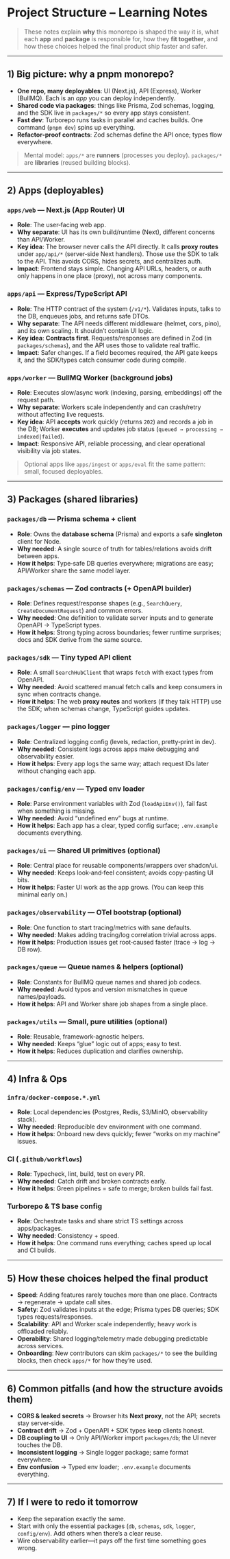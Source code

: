 # Project Structure – Learning Notes 


> These notes explain **why** this monorepo is shaped the way it is, what each **app** and **package** is responsible for, how they **fit together**, and how these choices helped the final product ship faster and safer.

---

## 1) Big picture: why a pnpm monorepo?

* **One repo, many deployables**: UI (Next.js), API (Express), Worker (BullMQ). Each is an *app* you can deploy independently.
* **Shared code via packages**: things like Prisma, Zod schemas, logging, and the SDK live in `packages/*` so every app stays consistent.
* **Fast dev**: Turborepo runs tasks in parallel and caches builds. One command (`pnpm dev`) spins up everything.
* **Refactor‑proof contracts**: Zod schemas define the API once; types flow everywhere.

> Mental model: `apps/*` are **runners** (processes you deploy). `packages/*` are **libraries** (reused building blocks).

---

## 2) Apps (deployables)

### `apps/web` — Next.js (App Router) UI

* **Role**: The user‑facing web app.
* **Why separate**: UI has its own build/runtime (Next), different concerns than API/Worker.
* **Key idea**: The browser never calls the API directly. It calls **proxy routes** under `app/api/*` (server‑side Next handlers). Those use the SDK to talk to the API. This avoids CORS, hides secrets, and centralizes auth.
* **Impact**: Frontend stays simple. Changing API URLs, headers, or auth only happens in one place (proxy), not across many components.

### `apps/api` — Express/TypeScript API

* **Role**: The HTTP contract of the system (`/v1/*`). Validates inputs, talks to the DB, enqueues jobs, and returns safe DTOs.
* **Why separate**: The API needs different middleware (helmet, cors, pino), and its own scaling. It shouldn’t contain UI logic.
* **Key idea**: **Contracts first**. Requests/responses are defined in Zod (in `packages/schemas`), and the API uses those to validate real traffic.
* **Impact**: Safer changes. If a field becomes required, the API gate keeps it, and the SDK/types catch consumer code during compile.

### `apps/worker` — BullMQ Worker (background jobs)

* **Role**: Executes slow/async work (indexing, parsing, embeddings) off the request path.
* **Why separate**: Workers scale independently and can crash/retry without affecting live requests.
* **Key idea**: API **accepts** work quickly (returns `202`) and records a job in the DB; Worker **executes** and updates job status (`queued → processing → indexed|failed`).
* **Impact**: Responsive API, reliable processing, and clear operational visibility via job states.

> Optional apps like `apps/ingest` or `apps/eval` fit the same pattern: small, focused deployables.

---

## 3) Packages (shared libraries)

### `packages/db` — Prisma schema + client

* **Role**: Owns the **database schema** (Prisma) and exports a safe **singleton** client for Node.
* **Why needed**: A single source of truth for tables/relations avoids drift between apps.
* **How it helps**: Type‑safe DB queries everywhere; migrations are easy; API/Worker share the same model layer.

### `packages/schemas` — Zod contracts (+ OpenAPI builder)

* **Role**: Defines request/response shapes (e.g., `SearchQuery`, `CreateDocumentRequest`) and common errors.
* **Why needed**: One definition to validate server inputs and to generate OpenAPI → TypeScript types.
* **How it helps**: Strong typing across boundaries; fewer runtime surprises; docs and SDK derive from the same source.

### `packages/sdk` — Tiny typed API client

* **Role**: A small `SearchHubClient` that wraps `fetch` with exact types from OpenAPI.
* **Why needed**: Avoid scattered manual fetch calls and keep consumers in sync when contracts change.
* **How it helps**: The web **proxy routes** and workers (if they talk HTTP) use the SDK; when schemas change, TypeScript guides updates.

### `packages/logger` — pino logger

* **Role**: Centralized logging config (levels, redaction, pretty‑print in dev).
* **Why needed**: Consistent logs across apps make debugging and observability easier.
* **How it helps**: Every app logs the same way; attach request IDs later without changing each app.

### `packages/config/env` — Typed env loader

* **Role**: Parse environment variables with Zod (`loadApiEnv()`), fail fast when something is missing.
* **Why needed**: Avoid “undefined env” bugs at runtime.
* **How it helps**: Each app has a clear, typed config surface; `.env.example` documents everything.

### `packages/ui` — Shared UI primitives (optional)

* **Role**: Central place for reusable components/wrappers over shadcn/ui.
* **Why needed**: Keeps look‑and‑feel consistent; avoids copy‑pasting UI bits.
* **How it helps**: Faster UI work as the app grows. (You can keep this minimal early on.)

### `packages/observability` — OTel bootstrap (optional)

* **Role**: One function to start tracing/metrics with sane defaults.
* **Why needed**: Makes adding tracing/log correlation trivial across apps.
* **How it helps**: Production issues get root‑caused faster (trace → log → DB row).

### `packages/queue` — Queue names & helpers (optional)

* **Role**: Constants for BullMQ queue names and shared job codecs.
* **Why needed**: Avoid typos and version mismatches in queue names/payloads.
* **How it helps**: API and Worker share job shapes from a single place.

### `packages/utils` — Small, pure utilities (optional)

* **Role**: Reusable, framework‑agnostic helpers.
* **Why needed**: Keeps “glue” logic out of apps; easy to test.
* **How it helps**: Reduces duplication and clarifies ownership.

---

## 4) Infra & Ops

### `infra/docker-compose.*.yml`

* **Role**: Local dependencies (Postgres, Redis, S3/MinIO, observability stack).
* **Why needed**: Reproducible dev environment with one command.
* **How it helps**: Onboard new devs quickly; fewer “works on my machine” issues.

### CI (`.github/workflows`)

* **Role**: Typecheck, lint, build, test on every PR.
* **Why needed**: Catch drift and broken contracts early.
* **How it helps**: Green pipelines = safe to merge; broken builds fail fast.

### Turborepo & TS base config

* **Role**: Orchestrate tasks and share strict TS settings across apps/packages.
* **Why needed**: Consistency + speed.
* **How it helps**: One command runs everything; caches speed up local and CI builds.

---

## 5) How these choices helped the final product

* **Speed**: Adding features rarely touches more than one place. Contracts → regenerate → update call sites.
* **Safety**: Zod validates inputs at the edge; Prisma types DB queries; SDK types requests/responses.
* **Scalability**: API and Worker scale independently; heavy work is offloaded reliably.
* **Operability**: Shared logging/telemetry made debugging predictable across services.
* **Onboarding**: New contributors can skim `packages/*` to see the building blocks, then check `apps/*` for how they’re used.

---

## 6) Common pitfalls (and how the structure avoids them)

* **CORS & leaked secrets** → Browser hits **Next proxy**, not the API; secrets stay server‑side.
* **Contract drift** → Zod + OpenAPI + SDK types keep clients honest.
* **DB coupling to UI** → Only API/Worker import `packages/db`; the UI never touches the DB.
* **Inconsistent logging** → Single logger package; same format everywhere.
* **Env confusion** → Typed env loader; `.env.example` documents everything.

---

## 7) If I were to redo it tomorrow

* Keep the separation exactly the same.
* Start with only the essential packages (`db`, `schemas`, `sdk`, `logger`, `config/env`). Add others when there’s a clear reuse.
* Wire observability earlier—it pays off the first time something goes wrong.

